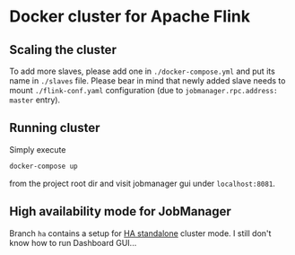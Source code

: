 # Docker cluster for Apache Flink

## Scaling the cluster

To add more slaves, please add one in `./docker-compose.yml` and put its name in `./slaves` file. Please bear in mind that newly added slave needs to mount `./flink-conf.yaml` configuration (due to `jobmanager.rpc.address: master` entry).

## Running cluster

Simply execute

```bash
docker-compose up
```

from the project root dir and visit jobmanager gui under `localhost:8081`.

## High availability mode for JobManager

Branch `ha` contains a setup for [HA standalone](https://ci.apache.org/projects/flink/flink-docs-release-1.3/setup/jobmanager_high_availability.html) cluster mode. I still don't know how to run Dashboard GUI...
